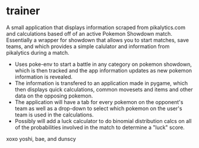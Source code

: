 # trainer
A small application that displays information scraped from pikalytics.com and calculations based off of an active Pokemon Showdown match.
Essentially a wrapper for showdown that allows you to start matches, save teams, and which provides a simple calulator and information from pikalytics during a match.

- Uses poke-env to start a battle in any category on pokemon showdown, which is then tracked and the app information updates as new pokemon information is revealed.
- The information is transfered to an application made in pygame, which then displays quick calculations, common movesets and items and other data on the opposing pokemon.
- The application will have a tab for every pokemon on the opponent's team as well as a drop-down to select which pokemon on the user's team is used in the calculations.
- Possibly will add a luck calculator to do binomial distribution calcs on all of the probabilities involved in the match to determine a "luck" score.

xoxo yoshi, bae, and dunscy
